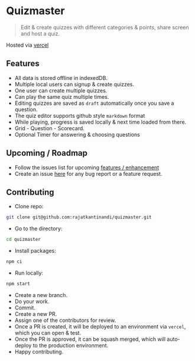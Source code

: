 # Quizmaster

> Edit & create quizzes with different categories & points, share screen and host a quiz.

Hosted via [vercel](https://quizmaster.vercel.app/)

## Features

- All data is stored offline in indexedDB.
- Multiple local users can signup & create quizzes.
- One user can create multiple quizzes.
- Can play the same quiz multiple times.
- Editing quizzes are saved as `draft` automatically once you save a question.
- The quiz editor supports github style `markdown` format
- While playing, progress is saved locally & next time loaded from there.
- Grid - Question - Scorecard.
- Optional Timer for answering & choosing questions

## Upcoming / Roadmap

- Follow the issues list for upcoming [features / enhancement](https://github.com/rajatkantinandi/quizmaster/issues?q=is%3Aopen+is%3Aissue+label%3Aenhancement)
- Create an issue [here](https://github.com/rajatkantinandi/quizmaster/issues/new) for any bug report or a feature request.

## Contributing

- Clone repo:

```bash
git clone git@github.com:rajatkantinandi/quizmaster.git
```

- Go to the directory:

```bash
cd quizmaster
```

- Install packages:

```bash
npm ci
```

- Run locally:

```bash
npm start
```

- Create a new branch.
- Do your work.
- Commit.
- Create a new PR.
- Assign one of the contributors for review.
- Once a PR is created, it will be deployed to an environment via `vercel`, which you can open & test.
- Once the PR is approved, it can be squash merged, which will auto-deploy to the production environment.
- Happy contributing.

